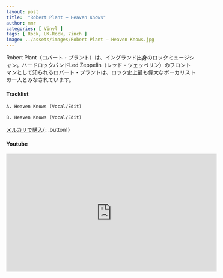 ```yaml
---
layout: post
title:  "Robert Plant – Heaven Knows"
author: mmr
categories: [ Vinyl ]
tags: [ Rock, UK-Rock, 7inch ]
image: ../assets/images/Robert Plant – Heaven Knows.jpg
---
```


Robert Plant（ロバート・プラント）は、イングランド出身のロックミュージシャン。ハードロックバンドLed Zeppelin（レッド・ツェッペリン）のフロントマンとして知られるロバート・プラントは、ロック史上最も偉大なボーカリストの一人とみなされています。

#### Tracklist
```md
A. Heaven Knows (Vocal/Edit)

B. Heaven Knows (Vocal/Edit)
```

[メルカリで購入](https://jp.mercari.com/item/m77618413778?afid=6142608987){: .button1}

#### Youtube
<iframe width="560" height="315" src="https://www.youtube.com/embed/B9Omu_QYb4Q?si=ZMVwV3eJb9VK9cec" title="YouTube video player" frameborder="0" allow="accelerometer; autoplay; clipboard-write; encrypted-media; gyroscope; picture-in-picture; web-share" referrerpolicy="strict-origin-when-cross-origin" allowfullscreen></iframe>